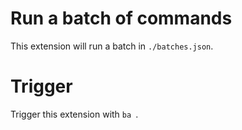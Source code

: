 # Run a batch of commands

This extension will run a batch in `./batches.json`.

# Trigger

Trigger this extension with `ba `.

